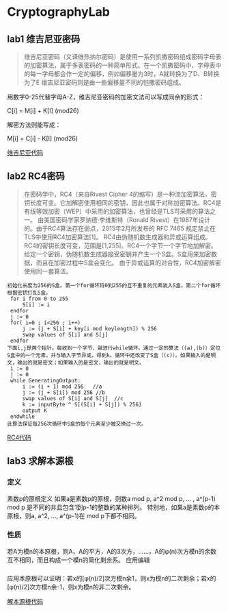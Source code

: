 # CryptographyLab


## lab1 维吉尼亚密码

>维吉尼亚密码（又译维热纳尔密码）是使用一系列凯撒密码组成密码字母表的加密算法，属于多表密码的一种简单形式。在一个凯撒密码中，字母表中的每一字母都会作一定的偏移，例如偏移量为3时，A就转换为了D、B转换为了E 维吉尼亚密码则是由一些偏移量不同的恺撒密码组成。


用数字0-25代替字母A-Z，维吉尼亚密码的加密文法可以写成同余的形式：

C[i] = M[i] + K[I] (mod26)

解密方法则能写成：

M[i] = C[i] - K[I] (mod26)

[维吉尼亚代码](https://github.com/IHaoMing/CryptographyLab/blob/master/lab1/verginia.cpp)

## lab2 RC4密码

>在密码学中，RC4（来自Rivest Cipher 4的缩写）是一种流加密算法，密钥长度可变。它加解密使用相同的密钥，因此也属于对称加密算法。RC4是有线等效加密（WEP）中采用的加密算法，也曾经是TLS可采用的算法之一。
由美国密码学家罗纳德·李维斯特（Ronald Rivest）在1987年设计的。由于RC4算法存在弱点，2015年2月所发布的 RFC 7465 规定禁止在TLS中使用RC4加密算法[1]。
RC4由伪随机数生成器和异或运算组成。RC4的密钥长度可变，范围是[1,255]。RC4一个字节一个字节地加解密。给定一个密钥，伪随机数生成器接受密钥并产生一个S盒。S盒用来加密数据，而且在加密过程中S盒会变化。
由于异或运算的对合性，RC4加密解密使用同一套算法。
```
初始化长度为256的S盒。第一个for循环将0到255的互不重复的元素装入S盒。第二个for循环根据密钥打乱S盒。
 for i from 0 to 255
     S[i] := i
 endfor
 j := 0
 for( i=0 ; i<256 ; i++)
     j := (j + S[i] + key[i mod keylength]) % 256
     swap values of S[i] and S[j]
 endfor
下面i,j是两个指针。每收到一个字节，就进行while循环。通过一定的算法（(a),(b)）定位S盒中的一个元素，并与输入字节异或，得到k。循环中还改变了S盒（(c)）。如果输入的是明文，输出的就是密文；如果输入的是密文，输出的就是明文。
 i := 0
 j := 0
 while GeneratingOutput:
     i := (i + 1) mod 256   //a
     j := (j + S[i]) mod 256 //b
     swap values of S[i] and S[j]  //c
     k := inputByte ^ S[(S[i] + S[j]) % 256]
     output K
 endwhile
此算法保证每256次循环中S盒的每个元素至少被交换过一次。
```
[RC4代码](https://github.com/IHaoMing/CryptographyLab/blob/master/lab1/virginia.cpp)


## lab3 求解本源根

### 定义

素数p的原根定义
如果a是素数p的原根，则数a mod p, a^2 mod p, … , a^(p-1) mod p 是不同的并且包含1到p-1的整数的某种排列。
特别地，如果a是素数p的本原根，则a, a^2, …, a^(p-1)在 mod p下都不相同。

### 性质

若A为模n的本原根，则A，A的平方，A的3次方，……，A的φ(n)次方模n的余数互不相同，而且构成一个模n的简化剩余系。
应用编辑

###

应用本原根可以证明：若x的[φ(n)/2]次方模n余1，则x为模n的二次剩余；若x的[φ(n)/2]次方模n余-1，则x为模n的非二次剩余。

[解本源根代码](https://github.com/IHaoMing/CryptographyLab/blob/master/lab3/source_root.cpp)
